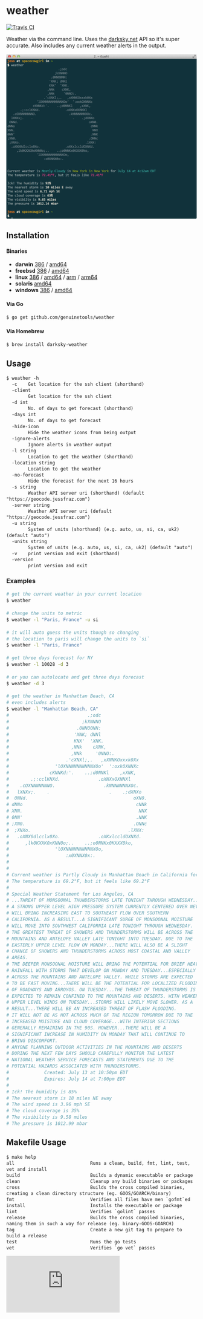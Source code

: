 # weather

[![Travis CI](https://travis-ci.org/genuinetools/weather.svg?branch=master)](https://travis-ci.org/genuinetools/weather)

Weather via the command line. Uses the [darksky.net](https://darksky.net) API so it's super accurate. Also includes any current weather alerts in the output.

![Screenshot](screenshot.png)

## Installation

#### Binaries

- **darwin** [386](https://github.com/genuinetools/weather/releases/download/v0.15.3/weather-darwin-386) / [amd64](https://github.com/genuinetools/weather/releases/download/v0.15.3/weather-darwin-amd64)
- **freebsd** [386](https://github.com/genuinetools/weather/releases/download/v0.15.3/weather-freebsd-386) / [amd64](https://github.com/genuinetools/weather/releases/download/v0.15.3/weather-freebsd-amd64)
- **linux** [386](https://github.com/genuinetools/weather/releases/download/v0.15.3/weather-linux-386) / [amd64](https://github.com/genuinetools/weather/releases/download/v0.15.3/weather-linux-amd64) / [arm](https://github.com/genuinetools/weather/releases/download/v0.15.3/weather-linux-arm) / [arm64](https://github.com/genuinetools/weather/releases/download/v0.15.3/weather-linux-arm64)
- **solaris** [amd64](https://github.com/genuinetools/weather/releases/download/v0.15.3/weather-solaris-amd64)
- **windows** [386](https://github.com/genuinetools/weather/releases/download/v0.15.3/weather-windows-386) / [amd64](https://github.com/genuinetools/weather/releases/download/v0.15.3/weather-windows-amd64)

#### Via Go

```bash
$ go get github.com/genuinetools/weather
```

#### Via Homebrew

```bash
$ brew install darksky-weather
```

## Usage

```console
$ weather -h
  -c    Get location for the ssh client (shorthand)
  -client
        Get location for the ssh client
  -d int
        No. of days to get forecast (shorthand)
  -days int
        No. of days to get forecast
  -hide-icon
        Hide the weather icons from being output
  -ignore-alerts
        Ignore alerts in weather output
  -l string
        Location to get the weather (shorthand)
  -location string
        Location to get the weather
  -no-forecast
        Hide the forecast for the next 16 hours
  -s string
        Weather API server uri (shorthand) (default "https://geocode.jessfraz.com")
  -server string
        Weather API server uri (default "https://geocode.jessfraz.com")
  -u string
        System of units (shorthand) (e.g. auto, us, si, ca, uk2) (default "auto")
  -units string
        System of units (e.g. auto, us, si, ca, uk2) (default "auto")
  -v    print version and exit (shorthand)
  -version
        print version and exit
```

### Examples

```bash
# get the current weather in your current location
$ weather

# change the units to metric
$ weather -l "Paris, France" -u si

# it will auto guess the units though so changing
# the location to paris will change the units to `si`
$ weather -l "Paris, France"

# get three days forecast for NY
$ weather -l 10028 -d 3

# or you can autolocate and get three days forecast
$ weather -d 3

# get the weather in Manhattan Beach, CA
# even includes alerts
$ weather -l "Manhattan Beach, CA"
#                             .;odc
#                           ;kXNNNO
#                         .0NNO0NN:
#                        'XNK; dNNl
#                        KNX'  'XNK.
#                       ,NNk    cXNK,
#                       ,NNk     '0NNO:.
#                     .'cXNXl;,.   ,xXNNKOxxxk0Xx
#                 'lOXNNNNNNNNNNXOo'  ':oxkOXNNXc
#               cKNNKd:'.    ..;d0NNKl    ,xXNK,
#        .;:cclKNXd.              .oXNXxOXNNXl
#    .cOXNNNNNNNO.                  .kNNNNNNNXOc.
#   lXNXx;.    .                      .    .;dXNXo
#  ONNd.                                       oXN0.
# dNNo                                          cNNk
# XNN.                                           NNX
# 0NN'                                          .NNK
# ;XN0.                                        .ONNc
#  ;XNXo.                                    .lXNX:
#   .oXNX0dlcclx0Xo.              .oXKxlccldOXNXd.
#      ,lk0KXXK0xKNN0o;..    ..;o0NNKx0KXXX0ko,
#                 'lOXNNNNNNNNNNXOo,
#                     :x0XNNX0x:.
#
#
# Current weather is Partly Cloudy in Manhattan Beach in California for July 14 at 4:14am EDT
# The temperature is 69.2°F, but it feels like 69.2°F
#
# Special Weather Statement for Los Angeles, CA
# ...THREAT OF MONSOONAL THUNDERSTORMS LATE TONIGHT THROUGH WEDNESDAY...
# A STRONG UPPER LEVEL HIGH PRESSURE SYSTEM CURRENTLY CENTERED OVER NEVADA
# WILL BRING INCREASING EAST TO SOUTHEAST FLOW OVER SOUTHERN
# CALIFORNIA. AS A RESULT...A SIGNIFICANT SURGE OF MONSOONAL MOISTURE
# WILL MOVE INTO SOUTHWEST CALIFORNIA LATE TONIGHT THROUGH WEDNESDAY.
# THE GREATEST THREAT OF SHOWERS AND THUNDERSTORMS WILL BE ACROSS THE
# MOUNTAINS AND ANTELOPE VALLEY LATE TONIGHT INTO TUESDAY. DUE TO THE
# EASTERLY UPPER LEVEL FLOW ON MONDAY...THERE WILL ALSO BE A SLIGHT
# CHANCE OF SHOWERS AND THUNDERSTORMS ACROSS MOST COASTAL AND VALLEY
# AREAS.
# THE DEEPER MONSOONAL MOISTURE WILL BRING THE POTENTIAL FOR BRIEF HEAVY
# RAINFALL WITH STORMS THAT DEVELOP ON MONDAY AND TUESDAY...ESPECIALLY
# ACROSS THE MOUNTAINS AND ANTELOPE VALLEY. WHILE STORMS ARE EXPECTED
# TO BE FAST MOVING...THERE WILL BE THE POTENTIAL FOR LOCALIZED FLOODING
# OF ROADWAYS AND ARROYOS. ON TUESDAY...THE THREAT OF THUNDERSTORMS IS
# EXPECTED TO REMAIN CONFINED TO THE MOUNTAINS AND DESERTS. WITH WEAKER
# UPPER LEVEL WINDS ON TUESDAY...STORMS WILL LIKELY MOVE SLOWER. AS A
# RESULT...THERE WILL BE AN INCREASED THREAT OF FLASH FLOODING.
# IT WILL NOT BE AS HOT ACROSS MUCH OF THE REGION TOMORROW DUE TO THE
# INCREASED MOISTURE AND CLOUD COVERAGE...WITH INTERIOR SECTIONS
# GENERALLY REMAINING IN THE 90S. HOWEVER...THERE WILL BE A
# SIGNIFICANT INCREASE IN HUMIDITY ON MONDAY THAT WILL CONTINUE TO
# BRING DISCOMFORT.
# ANYONE PLANNING OUTDOOR ACTIVITIES IN THE MOUNTAINS AND DESERTS
# DURING THE NEXT FEW DAYS SHOULD CAREFULLY MONITOR THE LATEST
# NATIONAL WEATHER SERVICE FORECASTS AND STATEMENTS DUE TO THE
# POTENTIAL HAZARDS ASSOCIATED WITH THUNDERSTORMS.
#             Created: July 13 at 10:50pm EDT
#             Expires: July 14 at 7:00pm EDT
#
# Ick! The humidity is 85%
# The nearest storm is 18 miles NE away
# The wind speed is 3.96 mph SE
# The cloud coverage is 35%
# The visibility is 9.58 miles
# The pressure is 1012.99 mbar
```

## Makefile Usage

```console
$ make help
all                            Runs a clean, build, fmt, lint, test, vet and install
build                          Builds a dynamic executable or package
clean                          Cleanup any build binaries or packages
cross                          Builds the cross compiled binaries, creating a clean directory structure (eg. GOOS/GOARCH/binary)
fmt                            Verifies all files have men `gofmt`ed
install                        Installs the executable or package
lint                           Verifies `golint` passes
release                        Builds the cross compiled binaries, naming them in such a way for release (eg. binary-GOOS-GOARCH)
tag                            Create a new git tag to prepare to build a release
test                           Runs the go tests
vet                            Verifies `go vet` passes
```

[![Analytics](https://ga-beacon.appspot.com/UA-29404280-16/weather/README.md)](https://github.com/genuinetools/weather)
